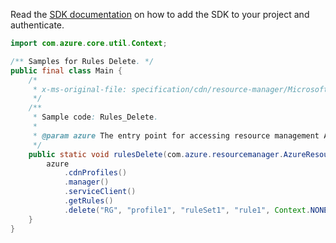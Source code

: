 Read the [SDK documentation](https://github.com/Azure/azure-sdk-for-java/blob/azure-resourcemanager_2.12.0/sdk/resourcemanager/azure-resourcemanager/README.md) on how to add the SDK to your project and authenticate.

```java
import com.azure.core.util.Context;

/** Samples for Rules Delete. */
public final class Main {
    /*
     * x-ms-original-file: specification/cdn/resource-manager/Microsoft.Cdn/stable/2021-06-01/examples/Rules_Delete.json
     */
    /**
     * Sample code: Rules_Delete.
     *
     * @param azure The entry point for accessing resource management APIs in Azure.
     */
    public static void rulesDelete(com.azure.resourcemanager.AzureResourceManager azure) {
        azure
            .cdnProfiles()
            .manager()
            .serviceClient()
            .getRules()
            .delete("RG", "profile1", "ruleSet1", "rule1", Context.NONE);
    }
}
```
